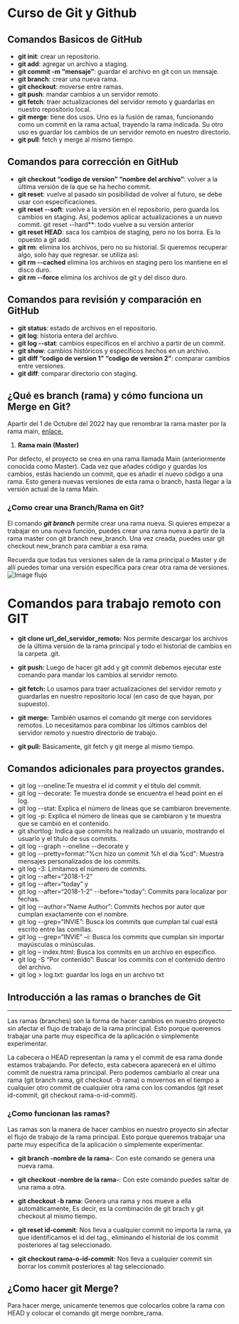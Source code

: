 # Curso de Git y Github

## Comandos Basicos de GitHub
- **git init**: crear un repositorio.
- **git add**: agregar un archivo a staging.
- **git commit -m “mensaje”**: guardar el archivo en git con un mensaje.
- **git branch**: crear una nueva rama.
- **git checkout**: moverse entre ramas.
- **git push**: mandar cambios a un servidor remoto.
- **git fetch**: traer actualizaciones del servidor remoto y guardarlas en nuestro repositorio local.
- **git merge**: tiene dos usos. Uno es la fusión de ramas, funcionando como un commit en la rama actual, trayendo la rama indicada. Su otro uso es guardar los cambios de un servidor remoto en nuestro directorio.
- **git pull**: fetch y merge al mismo tiempo.

## Comandos para corrección en GitHub
- **git checkout “codigo de version” “nombre del archivo”**: volver a la última versión de la que se ha hecho commit.
- **git reset**: vuelve al pasado sin posibilidad de volver al futuro, se debe usar con especificaciones.
- **git reset --soft**: vuelve a la versión en el repositorio, pero guarda los cambios en staging. Así, podemos aplicar actualizaciones a un nuevo commit.
git reset --hard**: todo vuelve a su versión anterior
- **git reset HEAD**: saca los cambios de staging, pero no los borra. Es lo opuesto a git add.
- **git rm**: elimina los archivos, pero no su historial. Si queremos recuperar algo, solo hay que regresar. se utiliza así:
- **git rm --cached** elimina los archivos en staging pero los mantiene en el disco duro.
- **git rm --force** elimina los archivos de git y del disco duro.

## Comandos para revisión y comparación en GitHub
- **git status**: estado de archivos en el repositorio.
- **git log**: historia entera del archivo.
- **git log --stat**: cambios específicos en el archivo a partir de un commit.
- **git show**: cambios históricos y específicos hechos en un archivo.
- **git diff “codigo de version 1” “codigo de version 2”**: comparar cambios entre versiones.
- **git diff**: comparar directorio con staging.



## ¿Qué es branch (rama) y cómo funciona un Merge en Git?

Apartir del 1 de Octubre del 2022 hay que renombrar la rama master por la rama main, [enlace.](https://help.dreamhost.com/hc/es/articles/4466702078740-Configurar-git-para-usar-main-como-rama-principal)

1. **Rama main (Master)**

Por defecto, el proyecto se crea en una rama llamada Main (anteriormente conocida como Master). Cada vez que añades código y guardas los cambios, estás haciendo un commit, que es añadir el nuevo código a una rama. Esto genera nuevas versiones de esta rama o branch, hasta llegar a la versión actual de la rama Main.

### ¿Como crear una Branch/Rama en Git?
El comando ***git branch*** permite crear una rama nueva. Si quieres empezar a trabajar en una nueva función, puedes crear una rama nueva a partir de la rama master con git branch new_branch. Una vez creada, puedes usar git checkout new_branch para cambiar a esa rama.

Recuerda que todas tus versiones salen de la rama principal o Master y de allí puedes tomar una versión específica para crear otra rama de versiones.
![Image flujo](EjemploBranchMerge.jpg)
# Comandos para trabajo remoto con GIT
- **git clone url_del_servidor_remoto:** Nos permite descargar los archivos de la última versión de la rama principal y todo el historial de cambios en la carpeta .git.

- **git push:** Luego de hacer git add y git commit debemos ejecutar este comando para mandar los cambios al servidor remoto.

- **git fetch:** Lo usamos para traer actualizaciones del servidor remoto y guardarlas en nuestro repositorio local (en caso de que hayan, por supuesto).

- **git merge:** También usamos el comando git merge con servidores remotos. Lo necesitamos para combinar los últimos cambios del servidor remoto y nuestro directorio de trabajo.

- **git pull:** Básicamente, git fetch y git merge al mismo tiempo.

## Comandos adicionales para proyectos grandes.

- git log --oneline:Te muestra el id commit y el título del commit.
- git log --decorate: Te muestra donde se encuentra el head point en el log.
- git log --stat: Explica el número de líneas que se cambiaron brevemente.
- git log -p: Explica el número de líneas que se cambiaron y te muestra que se cambió en el contenido.
- git shortlog: Indica que commits ha realizado un usuario, mostrando el usuario y el título de sus commits.
- git log --graph --oneline --decorate y
- git log --pretty=format:"%cn hizo un commit %h el dia %cd": Muestra mensajes personalizados de los commits.
- git log -3: Limitamos el número de commits.
- git log --after=“2018-1-2”
- git log --after=“today” y
- git log --after=“2018-1-2” --before=“today”: Commits para localizar por fechas.
- git log --author=“Name Author”: Commits hechos por autor que cumplan exactamente con el nombre.
- git log --grep=“INVIE”: Busca los commits que cumplan tal cual está escrito entre las comillas.
- git log --grep=“INVIE” –i: Busca los commits que cumplan sin importar mayúsculas o minúsculas.
- git log – index.html: Busca los commits en un archivo en específico.
- git log -S “Por contenido”: Buscar los commits con el contenido dentro del archivo.
- git log > log.txt: guardar los logs en un archivo txt

## **Introducción a las ramas o branches de Git**
-------------------
Las ramas (branches) son la forma de hacer cambios en nuestro proyecto sin afectar el flujo de trabajo de la rama principal. Esto porque queremos trabajar una parte muy específica de la aplicación o simplemente experimentar.

La cabecera o HEAD representan la rama y el commit de esa rama donde estamos trabajando. Por defecto, esta cabecera aparecerá en el último commit de nuestra rama principal. Pero podemos cambiarlo al crear una rama (git branch rama, git checkout -b rama) o movernos en el tiempo a cualquier otro commit de cualquier otra rama con los comandos (git reset id-commit, git checkout rama-o-id-commit).

### ¿Como funcionan las ramas?
Las ramas son la manera de hacer cambios en nuestro proyecto sin afectar el flujo de trabajo de la rama principal. Esto porque queremos trabajar una parte muy específica de la aplicación o simplemente experimentar.

- **git branch -nombre de la rama-**: Con este comando se genera una nueva rama.

- **git checkout -nombre de la rama-**: Con este comando puedes saltar de una rama a otra.

- **git checkout -b rama**: Genera una rama y nos mueve a ella automáticamente, Es decir, es la combinación de git brach y git checkout al mismo tiempo.

- **git reset id-commit**: Nos lleva a cualquier commit no importa la rama, ya que identificamos el id del tag., eliminando el historial de los commit posteriores al tag seleccionado.

- **git checkout rama-o-id-commit**: Nos lleva a cualquier commit sin borrar los commit posteriores al tag seleccionado.

## **¿Como hacer git Merge?**
Para hacer merge, unicamente tenemos que colocarlos cobre la rama con HEAD y colocar el comando git merge nombre_rama.
